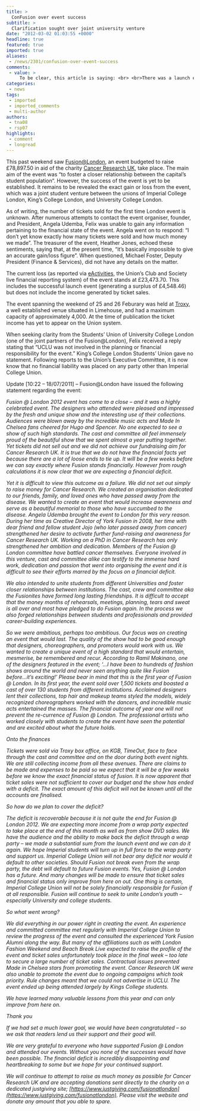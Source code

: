 ```yaml
---
title: >
  ConFusion over event success
subtitle: >
  Clarification sought over joint university venture
date: "2012-03-02 01:03:55 +0000"
headline: true
featured: true
imported: true
aliases:
 - /news/2301/confusion-over-event-success
comments:
 - value: >
     To be clear, this article is saying: <br> <br>There was a launch event, it was a success, it made £4,548. <br>Heather Jones is unable to predict what ticket sales are until ticket sales are published. <br>The event cost somewhere near £23,473. <br>The expected gain was £78,893. <br>Ticket sales are not yet accounted for. <br> <br>The article is co-written by a candidate felix editor (Can we expect similairly insightful articles next year?) and a former DPFS (Dare I mention the Summer Ball?). <br> <br>Great stuff guys.,To be clear, this article is saying: <br> <br>There was a launch event, it was a success, it made £4,548. <br>Heather Jones is unable to predict what ticket sales are until ticket sales are published. <br>The event cost somewhere near £23,473. <br>The expected gain was £78,893. <br>Ticket sales are not yet accounted for. <br> <br>The article is co-written by a candidate felix editor (Can we expect similairly insightful articles next year?) and a former DPFS (Dare I mention the Summer Ball?). <br> <br>Great stuff guys.,The article is purely factual.
categories:
 - news
tags:
 - imported
 - imported_comments
 - multi-author
authors:
 - tna08
 - rsp07
highlights:
 - comment
 - longread
---
```


This past weekend saw [Fusion@London](http://fusionatlondon.com/), an event budgeted to raise £78,897.50 in aid of the charity [Cancer Research UK](http://www.cancerresearchuk.org/), take place. The main aim of the event was “to foster a closer relationship between the capital’s student population“. However, the success of the event is yet to be established. It remains to be revealed the exact gain or loss from the event, which was a joint student venture between the unions of Imperial College London, King’s College London, and University College London.

As of writing, the number of tickets sold for the first time London event is unknown. After numerous attempts to contact the event organiser, founder, and President, Angela Udemba, Felix was unable to gain any information pertaining to the financial state of the event. Angela went on to respond: “I don’t yet know exactly how many tickets were sold and how much money we made”. The treasurer of the event, Heather Jones, echoed these sentiments, saying that, at the present time, “it’s basically impossible to give an accurate gain/loss figure”. When questioned, Michael Foster, Deputy President (Finance & Services), did not have any details on the matter.

The current loss (as reported via [eActivities](https://eactivities.union.ic.ac.uk/index.php), the Union’s Club and Society live financial reporting system) of the event stands at £23,473.70. This includes the successful launch event (generating a surplus of £4,548.46) but does not include the income generated by ticket sales.

The event spanning the weekend of 25 and 26 Feburary was held at [Troxy](http://www.troxy.co.uk/), a well established venue situated in Limehouse, and had a maximum capacity of approximately 4,000. At the time of publication the ticket income has yet to appear on the Union system.

When seeking clarity from the Students’ Union of University College London (one of the joint partners of the Fusion@London), Felix received a reply stating that “UCLU was not involved in the planning or financial responsibility for the event.” King’s College London Students’ Union gave no statement. Following reports to the Union’s Executive Committee, it is now know that no financial liability was placed on any party other than Imperial College Union.

Update [10:22 – 18/07/2011] – Fusion@London have issued the following statement regarding the event:

_Fusion @ London 2012 event has come to a close – and it was a highly celebrated event. The designers who attended were pleased and impressed by the fresh and unique show and the interesting use of their collections. Audiences were blown away by the incredible music acts and Made In Chelsea fans cheered for Hugo and Spencer. No one expected to see a show of such high standards. The cast and committee all feel immensely proud of the beautiful show that we spent almost a year putting together.
 Yet tickets did not sell out and we did not achieve our fundraising aim for Cancer Research UK. It is true that we do not have the financial facts yet because there are a lot of loose ends to tie up. It will be a few weeks before we can say exactly where Fusion stands financially. However from rough calculations it is now clear that we are expecting a financial deficit._

_Yet it is difficult to view this outcome as a failure. We did not set out simply to raise money for Cancer Research. We created an organisation dedicated to our friends, family, and loved ones who have passed away from the disease. We wanted to create an event that would increase awareness and serve as a beautiful memorial to those who have succumbed to the disease. Angela Udemba brought the event to London for this very reason. During her time as Creative Director of York Fusion in 2008, her time with dear friend and fellow student Jojo (who later passed away from cancer) strengthened her desire to activate further fund-raising and awareness for Cancer Research UK. Working on a PhD in Cancer Research has only strengthened her ambition and dedication. Members of the Fusion @ London committee have battled cancer themselves. Everyone involved in this venture, cast and committee alike can testify to the immense hard work, dedication and passion that went into organising the event and it is difficult to see their efforts marred by the focus on a financial deficit._

_We also intended to unite students from different Universities and foster closer relationships between institutions. The cast, crew and committee aka the Fusionites have formed long lasting friendships. It is difficult to accept that the money months of rehearsals, meetings, planning, tears and sweat is all over and most have pledged to do Fusion again. In the process we also forged relationships between students and professionals and provided career-building experiences._

_So we were ambitious, perhaps too ambitious. Our focus was on creating an event that would last. The quality of the show had to be good enough that designers, choreographers, and promoters would work with us. We wanted to create a unique event of a high standard that would entertain, mesmerise, be remembered and recur. According to Ramil Makinano, one of the designers featured in the event; ‘...I have been to hundreds of fashion shows around the world and never seen anything quite like Fusion before...it’s exciting!’ Please bear in mind that this is the first year of Fusion @ London. In its first year, the event sold over 1,500 tickets and boasted a cast of over 130 students from different institutions. Acclaimed designers lent their collections, top hair and makeup teams styled the models, widely recognized choreographers worked with the dancers, and incredible music acts entertained the masses. The financial outcome of year one will not prevent the re-currence of Fusion @ London. The professional artists who worked closely with students to create the event have seen the potential and are excited about what the future holds._

_Onto the finances_

_Tickets were sold via Troxy box office, on KGB, TimeOut, face to face through the cast and committee and on the door during both event nights. We are still collecting income from all these avenues. There are claims to be made and expenses to be paid so we expect that it will be a few weeks before we know the exact financial status of fusion. It is now apparent that ticket sales were not sufficient to cover our budget and the show has ended with a deficit. The exact amount of this deficit will not be known until all the accounts are finalised._

_So how do we plan to cover the deficit?_

_The deficit is recoverable because it is not quite the end for Fusion @ London 2012. We are expecting more income from a wrap party expected to take place at the end of this month as well as from show DVD sales. We have the audience and the ability to make back the deficit through a wrap party – we made a substantial sum from the launch event and we can do it again. We hope Imperial students will turn up in full force to the wrap party and support us. Imperial College Union will not bear any deficit nor would it default to other societies. Should Fusion not break even from the wrap party, the debt will default to future Fusion events. Yes, Fusion @ London has a future. And many changes will be made to ensure that ticket sales and financial status only improve from here on out. One thing is certain, Imperial College Union will not be solely financially responsible for Fusion if at all responsible. Fusion will continue to seek to unite London’s youth – especially University and college students._

_So what went wrong?_

_We did everything in our power right in creating the event. An experience and committed committee met regularly with Imperial College Union to review the progress of the event and consulted the experienced York Fusion Alumni along the way. But many of the affiliations such as with London Fashion Weekend and Beach Break Live expected to raise the profile of the event and ticket sales unfortunately took place in the final week – too late to secure a large number of ticket sales. Contractual issues prevented Made in Chelsea stars from promoting the event. Cancer Research UK were also unable to promote the event due to ongoing campaigns which took priority. Rule changes meant that we could not advertise in UCLU. The event ended up being attended largely by Kings College students._

_We have learned many valuable lessons from this year and can only improve from here on._

_Thank you_

_If we had set a much lower goal, we would have been congratulated – so we ask that readers lend us their support and their good will._

_We are very grateful to everyone who have supported Fusion @ London and attended our events. Without you none of the successes would have been possible. The financial deficit is incredibly disappointing and heartbreaking to some but we hope for your continued support._

_We will continue to attempt to raise as much money as possible for Cancer Research UK and are accepting donations sent directly to the charity on a dedicated justgiving site; [https://www.justgiving.com/fusionatlondon](https://www.justgiving.com/fusionatlondon). Please visit the website and donate any amount that you able to spare._
